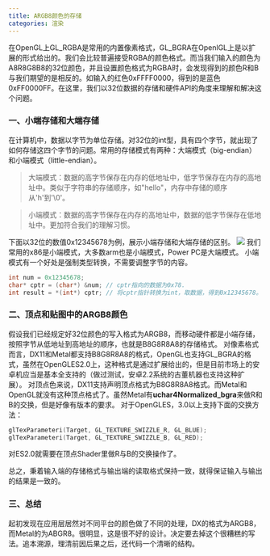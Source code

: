 ```yaml
---
title: ARGB8颜色的存储
categories: 渲染
---
```

在OpenGL上GL_RGBA是常用的内置像素格式，GL_BGRA在OpenlGL上是以扩展的形式给出的。我们会比较普遍接受RGBA的颜色格式。而当我们输入的颜色为A8R8G8B8的32位颜色，并且设置颜色格式为RGBA时，会发现得到的颜色R和B与我们期望的是相反的。如输入的红色0xFFFF0000，得到的是蓝色0xFF0000FF。在这里，我们以32位数据的存储和硬件API的角度来理解和解决这个问题。
### 一、小端存储和大端存储
在计算机中，数据以字节为单位存储。对32位的int型，具有四个字节，就出现了如何存储这四个字节的问题。常用的存储模式有两种：大端模式（big-endian）和小端模式（little-endian）。
> 大端模式：数据的高字节保存在内存的低地址中，低字节保存在内存的高地址中。类似于字符串的存储顺序，如"hello"，内存中存储的顺序从'h'到'\0'。

> 小端模式：数据的高字节保存在内存的高地址中，数据的低字节保存在低地址中。更加符合我们的理解习惯。

下面以32位的数值0x12345678为例，展示小端存储和大端存储的区别。
![](http://ww1.sinaimg.cn/large/c5c3a364ly1fx5lm1jb3aj20cf06u3ye.jpg)
我们常用的x86是小端模式，大多数arm也是小端模式，Power PC是大端模式。
小端模式有一个好处是强制类型转换，不需要调整字节的内容。
``` c++
int num = 0x12345678;
char* cptr = (char*) &num; // cptr指向的数据为0x78.
int result = *(int*) cptr; // 将cptr指针转换为int，取数据，得到0x12345678。
```
### 二、顶点和贴图中的ARGB8颜色
假设我们已经规定好32位颜色的写入格式为ARGB8，而移动硬件都是小端存储，按照字节从低地址到高地址的顺序，也就是B8G8R8A8的存储格式。
对像素格式而言，DX11和Metal都支持B8G8R8A8的格式，OpenGL也支持GL_BGRA的格式，虽然在OpenGLES2.0上，这种格式是通过扩展给出的，但是目前市场上的安卓机应当是基本全支持的（做过测试，安卓2.2系统的古董机器也支持这种扩展）。
对顶点色来说，DX11支持声明顶点格式为B8G8R8A8格式。而Metal和OpenGL就没有这种顶点格式了。虽然Metal有**uchar4Normalized_bgra**来做R和B的交换，但是好像有版本的要求。
对于OpenGLES，3.0以上支持下面的交换方法：
``` c++
glTexParameteri(Target, GL_TEXTURE_SWIZZLE_R, GL_BLUE);
glTexParameteri(Target, GL_TEXTURE_SWIZZLE_B, GL_RED);
```
对ES2.0就需要在顶点Shader里做R与B的交换操作了。

总之，秉着输入端的存储格式与输出端的读取格式保持一致，就得保证输入与输出的结果是一致的。

### 三、总结
起初发现在应用层居然对不同平台的颜色做了不同的处理，DX的格式为ARGB8，而Metal的为ABGR8。很明显，这是很不好的设计。决定要去掉这个很糟糕的写法。追本溯源，理清前因后果之后，还代码一个清晰的结构。